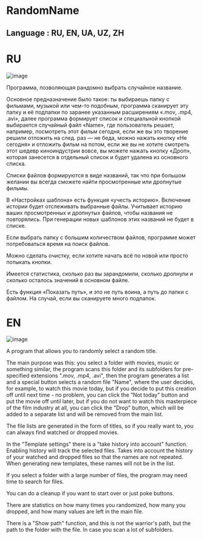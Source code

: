 # RandomName
<h2>Language : RU, EN, UA, UZ, ZH</h2>

# RU
![image](https://github.com/user-attachments/assets/6b1fbe23-2273-478f-afa1-a8d5d9cc384b)

Программа, позволяющая рандомно выбрать случайное название.

Основное предназначение было такое: ты выбираешь папку с фильмами, музыкой или чем-то подобным, программа сканирует эту папку и её подпапки по заранее указанным расширениям «.mov, .mp4, .avi», далее программа формирует список и специальной кнопкой выбирается случайный файл «Name», где пользователь решает, например, посмотреть этот фильм сегодня, если же вы это творение решили отложить на след. раз — не беда, можно нажать кнопку «Не сегодня» и отложить фильм на потом, если же вы не хотите смотреть этот шедевр киноиндустрии вовсе, вы можете нажать кнопку «Дроп», которая занесется в отдельный список и будет удалена из основного списка. 

Списки файлов формируются в виде названий, так что при большом желании вы всегда сможете найти просмотренные или дропнутые фильмы.

В «Настройках шаблона» есть функция «учесть историю». Включение истории будет отслеживать выбранные файлы.
Учитывает историю ваших просмотренных и дропнутых файлов, чтобы названия не повторялись. При генерации новых шаблонов этих названий не будет в списке. 

Если выбрать папку с большим количеством файлов, программе может потребоваться время на поиск файлов. 

Можно сделать очистку, если хотите начать всё по новой или просто потыкать кнопки. 

Имеется статистика, сколько раз вы зарандомили, сколько дропнули и сколько осталось значений в основном файле. 

Есть функция «Показать путь», и это не путь воина, а путь до папки с файлом. На случай, если вы сканируете много подпапок. 

# EN
![image](https://github.com/user-attachments/assets/fc9d1bf5-c13b-4f9e-a348-55cd9e7c9f5c)

A program that allows you to randomly select a random title.

The main purpose was this: you select a folder with movies, music or something similar, the program scans this folder and its subfolders for pre-specified extensions ".mov, .mp4, .avi", then the program generates a list and a special button selects a random file "Name", where the user decides, for example, to watch this movie today, but if you decide to put this creation off until next time - no problem, you can click the "Not today" button and put the movie off until later, but if you do not want to watch this masterpiece of the film industry at all, you can click the "Drop" button, which will be added to a separate list and will be removed from the main list.

The file lists are generated in the form of titles, so if you really want to, you can always find watched or dropped movies.

In the "Template settings" there is a "take history into account" function. Enabling history will track the selected files. Takes into account the history of your watched and dropped files so that the names are not repeated. When generating new templates, these names will not be in the list.

If you select a folder with a large number of files, the program may need time to search for files.

You can do a cleanup if you want to start over or just poke buttons.

There are statistics on how many times you randomized, how many you dropped, and how many values are left in the main file.

There is a "Show path" function, and this is not the warrior's path, but the path to the folder with the file. In case you scan a lot of subfolders.
